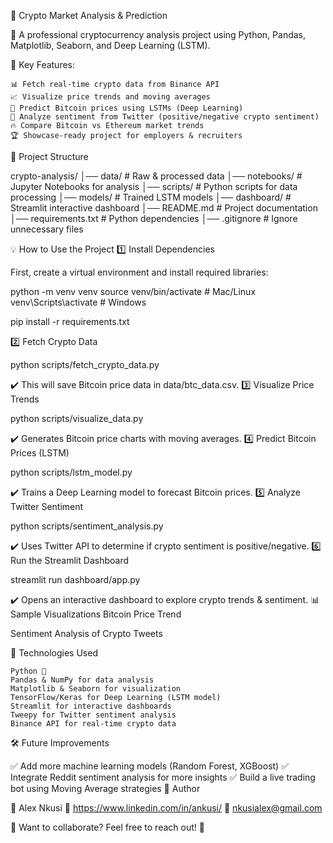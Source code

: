 📌 Crypto Market Analysis & Prediction

🚀 A professional cryptocurrency analysis project using Python, Pandas, Matplotlib, Seaborn, and Deep Learning (LSTM).

🔹 Key Features:

    📊 Fetch real-time crypto data from Binance API
    📈 Visualize price trends and moving averages
    🤖 Predict Bitcoin prices using LSTMs (Deep Learning)
    📰 Analyze sentiment from Twitter (positive/negative crypto sentiment)
    🔥 Compare Bitcoin vs Ethereum market trends
    🏆 Showcase-ready project for employers & recruiters

📂 Project Structure

crypto-analysis/
│── data/                # Raw & processed data
│── notebooks/           # Jupyter Notebooks for analysis
│── scripts/             # Python scripts for data processing
│── models/              # Trained LSTM models
│── dashboard/           # Streamlit interactive dashboard
│── README.md            # Project documentation
│── requirements.txt     # Python dependencies
│── .gitignore           # Ignore unnecessary files

💡 How to Use the Project
1️⃣ Install Dependencies

First, create a virtual environment and install required libraries:

python -m venv venv
source venv/bin/activate  # Mac/Linux
venv\Scripts\activate     # Windows

pip install -r requirements.txt

2️⃣ Fetch Crypto Data

python scripts/fetch_crypto_data.py

✔️ This will save Bitcoin price data in data/btc_data.csv.
3️⃣ Visualize Price Trends

python scripts/visualize_data.py

✔️ Generates Bitcoin price charts with moving averages.
4️⃣ Predict Bitcoin Prices (LSTM)

python scripts/lstm_model.py

✔️ Trains a Deep Learning model to forecast Bitcoin prices.
5️⃣ Analyze Twitter Sentiment

python scripts/sentiment_analysis.py

✔️ Uses Twitter API to determine if crypto sentiment is positive/negative.
6️⃣ Run the Streamlit Dashboard

streamlit run dashboard/app.py

✔️ Opens an interactive dashboard to explore crypto trends & sentiment.
📊 Sample Visualizations
Bitcoin Price Trend

Sentiment Analysis of Crypto Tweets

🔬 Technologies Used

    Python 🐍
    Pandas & NumPy for data analysis
    Matplotlib & Seaborn for visualization
    TensorFlow/Keras for Deep Learning (LSTM model)
    Streamlit for interactive dashboards
    Tweepy for Twitter sentiment analysis
    Binance API for real-time crypto data

🛠️ Future Improvements

✅ Add more machine learning models (Random Forest, XGBoost)
✅ Integrate Reddit sentiment analysis for more insights
✅ Build a live trading bot using Moving Average strategies
📝 Author

👤 Alex Nkusi
🔗 https://www.linkedin.com/in/ankusi/
📧 nkusialex@gmail.com

💬 Want to collaborate? Feel free to reach out! 🚀